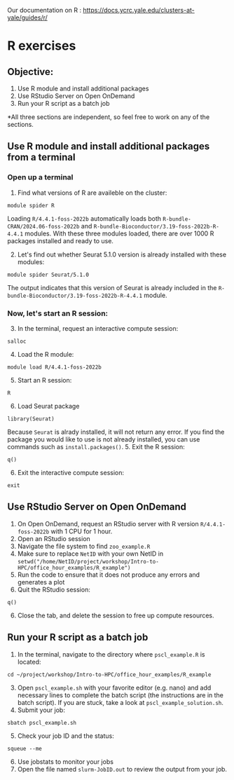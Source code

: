 Our documentation on R : https://docs.ycrc.yale.edu/clusters-at-yale/guides/r/

# R exercises

## Objective:
1. Use R module and install additional packages
2. Use RStudio Server on Open OnDemand
3. Run your R script as a batch job   

*All three sections are independent, so feel free to work on any of the sections. 

## Use R module and install additional packages from a terminal

### Open up a terminal

1. Find what versions of R are availeble on the cluster:
```
module spider R
```
Loading `R/4.4.1-foss-2022b` automatically loads both `R-bundle-CRAN/2024.06-foss-2022b` and `R-bundle-Bioconductor/3.19-foss-2022b-R-4.4.1` modules. With these three modules loaded, there are over 1000 R packages installed and ready to use.

2. Let's find out whether Seurat 5.1.0 version is already installed with these modules:
```
module spider Seurat/5.1.0
```
The output indicates that this version of Seurat is already included in the `R-bundle-Bioconductor/3.19-foss-2022b-R-4.4.1` module.

### Now, let's start an R session:

3. In the terminal, request an interactive compute session:
```
salloc
```
4. Load the R module:
```
module load R/4.4.1-foss-2022b
```
5. Start an R session:
```
R
```
6. Load Seurat package
```
library(Seurat)
```
Because `Seurat` is alrady installed, it will not return any error. If you find the package you would like to use is not already installed, you can use commands such as `install.packages()`. 
5. Exit the R session:
```
q()
```
6. Exit the interactive compute session:
```
exit
```
## Use RStudio Server on Open OnDemand

1. On Open OnDemand, request an RStudio server with R version `R/4.4.1-foss-2022b` with 1 CPU for 1 hour.
2. Open an RStudio session 
3. Navigate the file system to find `zoo_example.R`
4. Make sure to replace `NetID` with your own NetID in `setwd("/home/NetID/project/workshop/Intro-to-HPC/office_hour_examples/R_example")`
5. Run the code to ensure that it does not produce any errors and generates a plot 
6. Quit the RStudio session:
```
q()
```
6. Close the tab, and delete the session to free up compute resources. 

## Run your R script as a batch job 

1. In the terminal, navigate to the directory where `pscl_example.R` is located:
```
cd ~/project/workshop/Intro-to-HPC/office_hour_examples/R_example
```
3. Open `pscl_example.sh` with your favorite editor (e.g. nano) and add necessary lines to complete the batch script (the instructions are in the batch script). If you are stuck, take a look at `pscl_example_solution.sh`.
4. Submit your job:
```
sbatch pscl_example.sh
```
5. Check your job ID and the status:
```
squeue --me
```
6. Use jobstats to monitor your jobs
7. Open the file named `slurm-JobID.out` to review the output from your job.  


